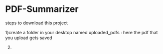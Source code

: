 # PDF-Summarizer

steps to download this project

1)create a folder in your desktop named uploaded_pdfs : here the pdf that you upload gets saved

2) 
